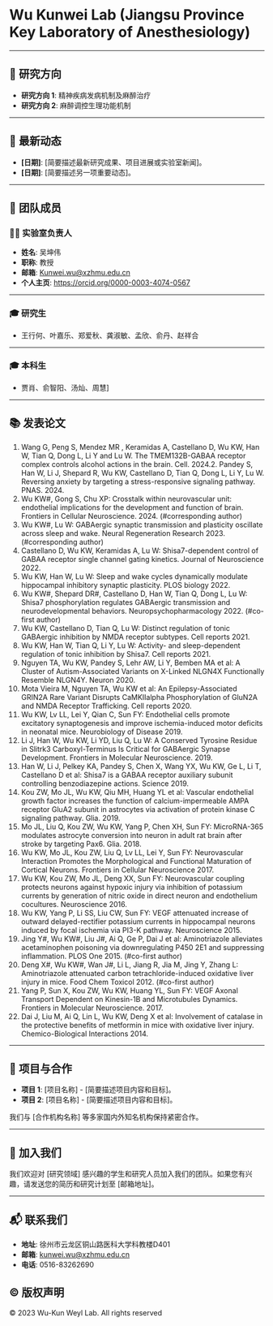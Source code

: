 # Wu Kunwei Lab (Jiangsu Province Key Laboratory of Anesthesiology)


---

## 🧪 研究方向

- **研究方向 1**: 精神疾病发病机制及麻醉治疗  
- **研究方向 2**: 麻醉调控生理功能机制  

---

## 📢 最新动态

- **[日期]**: [简要描述最新研究成果、项目进展或实验室新闻]。  
- **[日期]**: [简要描述另一项重要动态]。  

---

## 👥 团队成员

### 🧑‍🔬 实验室负责人
- **姓名**: 吴坤伟
- **职称**: 教授 
- **邮箱**: Kunwei.wu@xzhmu.edu.cn
- **个人主页**: https://orcid.org/0000-0003-4074-0567  

---

### 🎓 研究生
- 王行何、叶嘉乐、郑爱秋、龚淑敏、孟欣、俞丹、赵祥合  

---

### 🎓 本科生
- 贾肖、俞智阳、汤灿、周慧]  

---

## 📚 发表论文

1.	Wang G, Peng S, Mendez MR , Keramidas A, Castellano D, Wu KW, Han W, Tian Q, Dong L, Li Y and Lu W. The TMEM132B-GABAA receptor complex controls alcohol actions in the brain. Cell. 2024.2.	Pandey S, Han W, Li J, Shepard R, Wu KW, Castellano D, Tian Q, Dong L, Li Y, Lu W. Reversing anxiety by targeting a stress-responsive signaling pathway. PNAS. 2024.
3.	Wu KW#, Gong S, Chu XP: Crosstalk within neurovascular unit: endothelial implications for the development and function of brain. Frontiers in Cellular Neuroscience. 2024. (#corresponding author)
4.	Wu KW#, Lu W: GABAergic synaptic transmission and plasticity oscillate across sleep and wake. Neural Regeneration Research 2023. (#corresponding author)
5.	Castellano D, Wu KW, Keramidas A, Lu W: Shisa7-dependent control of GABAA receptor single channel gating kinetics. Journal of Neuroscience 2022. 
6.	Wu KW, Han W, Lu W: Sleep and wake cycles dynamically modulate hippocampal inhibitory synaptic plasticity. PLOS biology 2022. 
7.	Wu KW#, Shepard DR#, Castellano D, Han W, Tian Q, Dong L, Lu W: Shisa7 phosphorylation regulates GABAergic transmission and neurodevelopmental behaviors. Neuropsychopharmacology 2022. (#co-first author)
8.	Wu KW, Castellano D, Tian Q, Lu W: Distinct regulation of tonic GABAergic inhibition by NMDA receptor subtypes. Cell reports 2021. 
9.	Wu KW, Han W, Tian Q, Li Y, Lu W: Activity- and sleep-dependent regulation of tonic inhibition by Shisa7. Cell reports 2021.
10.	Nguyen TA, Wu KW, Pandey S, Lehr AW, Li Y, Bemben MA et al: A Cluster of Autism-Associated Variants on X-Linked NLGN4X Functionally Resemble NLGN4Y. Neuron 2020. 
11.	Mota Vieira M, Nguyen TA, Wu KW et al: An Epilepsy-Associated GRIN2A Rare Variant Disrupts CaMKIIalpha Phosphorylation of GluN2A and NMDA Receptor Trafficking. Cell reports 2020. 
12.	Wu KW, Lv LL, Lei Y, Qian C, Sun FY: Endothelial cells promote excitatory synaptogenesis and improve ischemia-induced motor deficits in neonatal mice. Neurobiology of Disease 2019. 
13.	Li J, Han W, Wu KW, Li YD, Liu Q, Lu W: A Conserved Tyrosine Residue in Slitrk3 Carboxyl-Terminus Is Critical for GABAergic Synapse Development. Frontiers in Molecular Neuroscience. 2019. 
14.	Han W, Li J, Pelkey KA, Pandey S, Chen X, Wang YX, Wu KW, Ge L, Li T, Castellano D et al: Shisa7 is a GABAA receptor auxiliary subunit controlling benzodiazepine actions. Science 2019.
15.	Kou ZW, Mo JL, Wu KW, Qiu MH, Huang YL et al: Vascular endothelial growth factor increases the function of calcium-impermeable AMPA receptor GluA2 subunit in astrocytes via activation of protein kinase C signaling pathway. Glia. 2019. 
16.	Mo JL, Liu Q, Kou ZW, Wu KW, Yang P, Chen XH, Sun FY: MicroRNA-365 modulates astrocyte conversion into neuron in adult rat brain after stroke by targeting Pax6. Glia. 2018. 
17.	Wu KW, Mo JL, Kou ZW, Liu Q, Lv LL, Lei Y, Sun FY: Neurovascular Interaction Promotes the Morphological and Functional Maturation of Cortical Neurons. Frontiers in Cellular Neuroscience 2017. 
18.	Wu KW, Kou ZW, Mo JL, Deng XX, Sun FY: Neurovascular coupling protects neurons against hypoxic injury via inhibition of potassium currents by generation of nitric oxide in direct neuron and endothelium cocultures. Neuroscience 2016. 
19.	Wu KW, Yang P, Li SS, Liu CW, Sun FY: VEGF attenuated increase of outward delayed-rectifier potassium currents in hippocampal neurons induced by focal ischemia via PI3-K pathway. Neuroscience 2015. 
20.	Jing Y#, Wu KW#, Liu J#, Ai Q, Ge P, Dai J et al: Aminotriazole alleviates acetaminophen poisoning via downregulating P450 2E1 and suppressing inflammation. PLOS One 2015. (#co-first author) 
21.	Deng X#, Wu KW#, Wan J#, Li L, Jiang R, Jia M, Jing Y, Zhang L: Aminotriazole attenuated carbon tetrachloride-induced oxidative liver injury in mice. Food Chem Toxicol 2012. (#co-first author)
22.	Yang P, Sun X, Kou ZW, Wu KW, Huang YL, Sun FY: VEGF Axonal Transport Dependent on Kinesin-1B and Microtubules Dynamics. Frontiers in Molecular Neuroscience. 2017. 
23.	Dai J, Liu M, Ai Q, Lin L, Wu KW, Deng X et al: Involvement of catalase in the protective benefits of metformin in mice with oxidative liver injury. Chemico-Biological Interactions 2014. 


---

## 🤝 项目与合作

- **项目 1**: [项目名称] - [简要描述项目内容和目标]。  
- **项目 2**: [项目名称] - [简要描述项目内容和目标]。  

我们与 [合作机构名称] 等多家国内外知名机构保持紧密合作。  

---

## 🚀 加入我们

我们欢迎对 [研究领域] 感兴趣的学生和研究人员加入我们的团队。如果您有兴趣，请发送您的简历和研究计划至 [邮箱地址]。  

---

## 📬 联系我们

- **地址**: 徐州市云龙区铜山路医科大学科教楼D401 
- **邮箱**: kunwei.wu@xzhmu.edu.cn 
- **电话**: 0516-83262690 

## © 版权声明

© 2023 Wu-Kun Weyl Lab. All rights reserved
